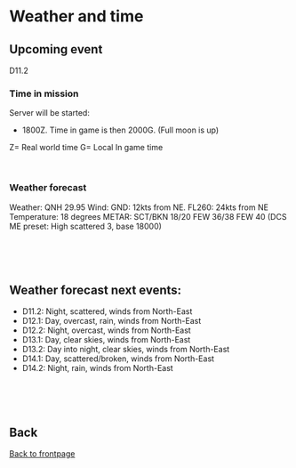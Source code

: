 # Weather and time

## Upcoming event
D11.2

### Time in mission
Server will be started:
- 1800Z. Time in game is then 2000G. (Full moon is up)


Z= Real world time
G= Local In game time

<br>

### Weather forecast
Weather: 
QNH 29.95
Wind: GND: 12kts from NE. FL260: 24kts from NE
Temperature: 18 degrees
METAR: SCT/BKN 18/20 FEW 36/38 FEW 40  (DCS ME preset: High scattered 3, base 18000)


<br>
<br>
<br>


## Weather forecast next events:
- D11.2: Night, scattered, winds from North-East
- D12.1: Day, overcast, rain,  winds from North-East
- D12.2: Night, overcast, winds from North-East
- D13.1: Day, clear skies, winds from North-East
- D13.2: Day into night, clear skies, winds from North-East
- D14.1: Day, scattered/broken, winds from North-East
- D14.2: Night, rain, winds from North-East

<br>
<br>
<br>



## Back
[Back to frontpage](https://132nd-vwing.github.io/OPAR-Brief/)
